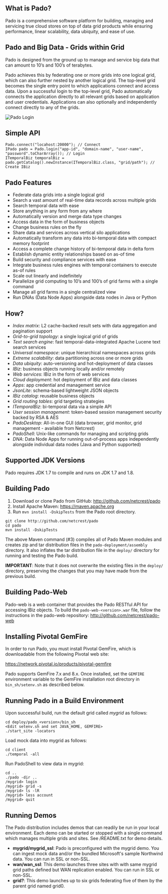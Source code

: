 ## What is Pado?

Pado is a comprehensive software platform for building, managing and servicing true cloud stores on top of data grid products while ensuring performance, linear scalability, data ubiquity, and ease of use.

## Pado and Big Data - Grids within Grid

Pado is designed from the ground up to manage and service big data that can amount to 10’s and 100’s of terabytes.

Pado achieves this by federating one or more grids into one logical grid, which can also further nested by another logical grid. The top-level grid becomes the single entry point to which applications connect and access data. Upon a successful login to the top-level grid, Pado automatically connects the application directly to all relevant grids based on application and user credentials. Applications can also optionally and independently connect directly to any of the grids.

![Pado Login](pado-javadoc/src/main/javavadoc/resources/pado-login.png)

## Simple API

```
Pado.connect("locahost:20000"); // Connect
IPado pado = Pado.login("app-id", "domain-name", "user-name", "password".toCharArray()); // Login
ITemporalBiz temporalBiz = pado.getCatalog().newInstance(ITemporalBiz.class, "grid/path"); // Create IBiz
```

## Pado Features

- Federate data grids into a single logical grid
- Search a vast amount of real-time data records across multiple grids
- Search temporal data with ease 
- Store anything in any form from any where 
- Automatically version and merge data type changes 
- Access data in the form of business objects 
- Change business rules on the fly 
- Share data and services across vertical silo applications 
- Automatically transform any data into bi-temporal data with compact memory footprint
- Access a complete change history of bi-temporal data in delta form
- Establish dynamic entity relationships based on as-of time
- Build security and compliance services with ease
- Integrate business rules engines with temporal containers to execute as-of rules
- Scale out linearly and indefinitely
- Parallelize grid computing to 10’s and 100’s of grid farms with a single command
- Manage all grid farms in a single centralized view
- Run DNAs (Data Node Apps) alongside data nodes in Java or Python

## How?

- *Index matrix*: L2 cache-backed result sets with data aggregation and pagination support
- *Grid-to-grid topology*: a single logical grid of grids
- *Text search engine*: fast temporal-data-integrated Apache Lucene text search services 
- *Universal namespace*: unique hierarchical namespaces across grids 
- *Extreme scalability*: data partitioning across one or more grids 
- *Data ubiquity*: auto-versioning and hot-deployment of data classes 
- *IBiz*: business objects running locally and/or remotely 
- *Web services*: IBiz in the form of web services 
- *Cloud deployment*: hot deployment of IBiz and data classes 
- *Apps*: app credential and management service 
- *JsonLite*: schema-based lightweight JSON objects
- *IBiz catalog*: reusable business objects 
- *Grid routing tables*: grid targeting strategies 
- *ITemporalBiz*: bi-temporal data via a simple API
- *User session management*: token-based session management security backed by RSA & AES 
- *PadoDesktop*: All-in-one GUI (data browser, grid monitor, grid management - available from Netcrest)
- *PadoShell*: Unix-like commands for managing and scripting grids
- *DNA*: Data Node Apps for running out-of-process apps independently alongside individual data nodes (Java and Python supported)

## Supported JDK Versions

Pado requires JDK 1.7 to compile and runs on JDK 1.7 and 1.8.

## Building Pado

1. Download or clone Pado from GitHub: http://github.com/netcrest/pado
2. Install Apache Maven: https://maven.apache.org
3. Run `mvn install -DskipTests` from the Pado root directory.

```
git clone http://github.com/netcrest/pado
cd pado
mvn install -DskipTests
```

The above Maven command (#3) compiles all of Pado Maven modules and creates zip and tar distribution files in the `pado-deployment/assembly` directory. It also inflates the tar distribution file in the `deploy/` directory for running and testing the Pado build. 

**IMPORTANT**: Note that it does not overwrite the existing files in the `deploy/` directory, preserving the changes that you may have made from the previous build.

## Building Pado-Web

Pado-web is a web container that provides the Pado RESTful API for accessing IBiz objects. To build the `pado-web-<version>.war` file, follow the instructions in the pado-web repository:  http://github.com/netcrest/pado-web


## Installing Pivotal GemFire

In order to run Pado, you must install Pivotal GemFire, which is downloadable from the following Pivotal web site:

   https://network.pivotal.io/products/pivotal-gemfire

Pado supports GemFire 7.x and 8.x. Once installed, set the `GEMFIRE` environment variable to the GemFire installation root directory in `bin_sh/setenv.sh` as described below.


## Running Pado in a Build Environment

Upon successful build, run the default grid called *mygrid* as follows:

```
cd deploy/pado_<version>/bin_sh
<Edit setenv.sh and set JAVA_HOME, GEMFIRE>
./start_site -locators
```

Load mock data into mygrid as follows:

```
cd client
./temporal -all
```

Run PadoShell to view data in mygrid:

```
cd ..
./pado -dir ..
/mygrid> login
/mygrid> grid -s
/mygrid> ls -lR
/mygrid> less account
/mygrid> quit
```

## Running Demos
The Pado distribution includes demos that can readily be run in your local environment. Each demo can be started or stopped with a single command which manages multiple grids and sites. See <pado-home>/README.txt for demo details.

- **mygrid/mygrid_ssl**: Pado is preconfigured with the mygrid demo. You can ingest mock data and/or the bundled Microsoft's sample Northwind data. You can run in SSL or non-SSL.
- **wan/wan_ssl**: This demo launches three sites with with same mygrid grid paths defined but WAN replication enabled. You can run in SSL or non-SSL.
- **grid?**: This demo launches up to six grids federating five of them by the parent grid named grid0.
